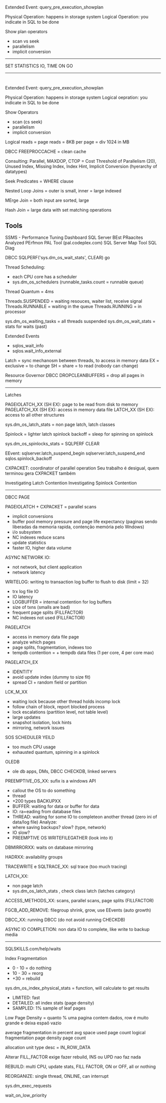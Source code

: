 Extended Event: query_pre_execution_showplan

Physical Operation: happens in storage system
Logical Operation: you indicate in SQL to be done

Show plan operators
* scan vs seek
* parallelism
* implicit conversion

---

SET STATISTICS IO, TIME ON
GO

---



# 

Extended Event: query_pre_execution_showplan

Physical Operation: happens in storage system
Logical oepration: you indicate in SQL to be done

Show Operators
* scan (cs seek)
* parallelism
* implicit conversion

Logical reads = page reads = 8KB per page = div 1024 in MB

DBCC FREEPROCCACHE = clean cache

Consulting: Parallel, MAXDOP, CTOP = Cost Threshold of Parallelism (20), Unused Index, Missing Index, Index Hint, Implicit Conversion (hyerarchy of datatypes)

Seek Predicates = WHERE clause

Nested Loop Joins = outer is small, inner = large indexed

MErge Join = both input are sorted, large

Hash Join = large data with set matching operations

## Tools

SSMS - Performance Tuning Dashboard
SQL Server BEst PRaacites Analyzed
PErfmon
PAL Tool (pal.codeplex.com)
SQL Server Map Tool
SQL Diag

DBCC SQLPERF('sys.dm_os_wait_stats', CLEAR)
go

Thread Scheduling: 
* each CPU core has a scheduler
* sys.dm_os_schedulers (runnable_tasks.count = runnable queue)

Thread Quantum = 4ms

Threads.SUSPENDED   = waiting resouces, waiter list, receive signal
Threads.RUNNABLE    = waiting in the queue
Threads.RUNNING =   in processor

sys.dm_os_waiting_tasks = all threads suspended
sys.dm_os_wait_stats    = stats for waits (past)

Extended Events
* sqlos_wait_info
* sqlos.wait_info_external

Latch = sync mechanosm between threads, to access in memory data
    EX = exclusive = to change
    SH = share = to read (nobody can change)

Resource Governor
DBCC DROPCLEANBUFFERS = drop all pages in memory

---

Latches

PAGEIOLATCH_XX (SH EX): page to be read from disk to memory
PAGELATCH_XX (SH EX): access in memory data file
LATCH_XX (SH EX): access to all other structures

sys.dm_os_latch_stats = non page latch, latch classes

Spinlock = lighter latch
spinlock backoff = sleep for spinning on spinlock

sys.dm_os_spinlocks_stats = SQLPERF CLEAR

EEvent: 
    sqlserver.latch_suspend_begin
    sqlserver.latch_suspend_end
    sqlos.spinlock_backoff

CXPACKET: coordinator of parallel operation
Seu trabalho é desigual, quem terminou gera CXPACKET também

Investigating Latch Contention
Investigating Spinlock Contention

---

DBCC PAGE

PAGEIOLATCH + CXPACKET = parallel scans
* implicit conversions
* buffer pool memory pressure  and page life expectancy (paginas sendo liberadas da memoria rapida, contenção memória pelo Wndows)
* i/o subsystem
* NC indexes reduce scans
* update statistics
* faster IO, higher data volume

ASYNC NETWORK IO: 
* not network, but client application
* network latency

WRITELOG: writing to transaction log buffer to flush to disk (limit = 32)
* trx log file IO
* IO latency
* LOGBUFFER = internal contention for log buffers
* size of txns (smalls are bad)
* frequent page splits (FILLFACTOR)
* NC indexes not used (FILLFACTOR)

PAGELATCH
* access in memory data file page
* analyze which pages
* page splits, fragmentation, indexes too
* tempdb contention = + tempdb data files (1 per core, 4 per core max)

PAGELATCH_EX 
* IDENTITY
* avoid update index (dummy to size fit)
* spread CI + random field or partition

LCK_M_XX
* waiting lock because other thread holds incomp lock
* follow chain of block, report blocked process
* lock escalations (partition level, not table level)
* large updates
* snapshot isolation, lock hints
* mirroring, network issues

SOS SCHEDULER YEILD
* too much CPU usage
* exhausted quantum, spinning in a spinlock

OLEDB
* ole db apps, DMs, DBCC CHECKDB, linked servers

PREEMPTIVE_OS_XX: sufix is a windows API
* callout the OS to do something
* thread
* +200 types
BACKUPXX
* BUFFER: waiting for data or buffer for data
* IO: ra=eading from database files
* THREAD: waiting for some IO to completeon another thread (zero ini of data/log file)
Analyze:
* where saving backups? slow? (type, network)
* IO slow?
* PREEMPTIVE OS WRITEFILEGATHER (look into it)

DBMIRRORXX: waits on database mirroring

HADRXX: availability groups

TRACEWRITE e SQLTRACE_XX: sql trace (too much tracing)

LATCH_XX: 
* non page latch
* sys.dm_os_latch_stats , check class latch (latches category)

ACCESS_METHODS_XX: scans, parallel scans, page splits (FILLFACTOR)

FGCB_ADD_REMOVE: filegroup shrink, grow, use EEvents (auto growth)

DBCC_XX: running DBCC (do not avoid running CHECKDB)

ASYNC IO COMPLETION: non data IO to complete, like write to backup media

---

SQLSKILLS.com/help/waits

Index Fragmentation
* 0 - 10 = do nothing
* 10 - 30 = reorg
* +30 = rebuild

sys.dm_os_index_physical_stats = function, will calculate to get results
* LIMITED: fast
* DETAILED: all index stats (page density)
* SAMPLED: 1% sample of leaf pages


Low Page Density = quanto % uma pagina contem dados, row é muito grande e deixa espaõ vazio

average fragmentation in percent
avg space used
page count
logical fragmentation
page density
page count

allocation unit type desc = IN_ROW_DATA

Alterar FILL_FACTOR exige fazer rebuild, INS ou UPD nao faz nada

REBUILD: multi CPU, update stats, FILL FACTOR, ON or OFF, all or nothing

REORGANIZE: single thread, ONLINE, can interrupt

sys.dm_exec_requests

wait_on_low_priority


